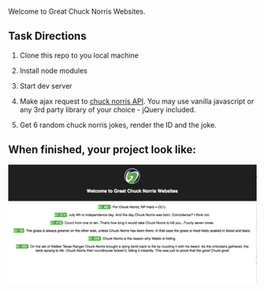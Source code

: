 Welcome to Great Chuck Norris Websites. 

## Task Directions

1) Clone this repo to you local machine

2) Install node modules

3) Start dev server

4) Make ajax request to [chuck norris API](http://www.icndb.com/api/). You may use vanilla javascript or any 3rd party library of your choice - jQuery included.

5) Get 6 random chuck norris jokes, render the ID and the joke.

## When finished, your project look like:
![finished project](finished.png?raw=true)


